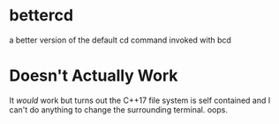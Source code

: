 # bettercd
a better version of the default cd command invoked with bcd

# Doesn't Actually Work

It _would_ work but turns out the C++17 file system is self contained and I can't do anything to change the surrounding terminal. oops.
